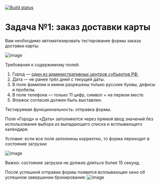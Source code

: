 [![Build status](https://ci.appveyor.com/api/projects/status/bpftet32q30a01st?svg=true)](https://ci.appveyor.com/project/Anasstaisha/selenide-debitcarddelivery)


# Задача №1: заказ доставки карты

Вам необходимо автоматизировать тестирование формы заказа доставки карты:

![image](https://github.com/netology-code/aqa-homeworks/raw/master/selenide/pic/order.png)

Требования к содержимому полей:

1. Город — [один из административных центров субъектов РФ.](https://ru.wikipedia.org/wiki/%D0%90%D0%B4%D0%BC%D0%B8%D0%BD%D0%B8%D1%81%D1%82%D1%80%D0%B0%D1%82%D0%B8%D0%B2%D0%BD%D1%8B%D0%B5_%D1%86%D0%B5%D0%BD%D1%82%D1%80%D1%8B_%D1%81%D1%83%D0%B1%D1%8A%D0%B5%D0%BA%D1%82%D0%BE%D0%B2_%D0%A0%D0%BE%D1%81%D1%81%D0%B8%D0%B9%D1%81%D0%BA%D0%BE%D0%B9_%D0%A4%D0%B5%D0%B4%D0%B5%D1%80%D0%B0%D1%86%D0%B8%D0%B8)
2. Дата — не ранее трёх дней с текущей даты.
3. В поле фамилии и имени разрешены только русские буквы, дефисы и пробелы.
4. В поле телефона — только 11 цифр, символ + на первом месте.
5. Флажок согласия должен быть выставлен.

Тестируемая функциональность: отправка формы.

Поля «Город» и «Дата» заполняются через прямой ввод значений без использования выбора из выпадающего списка и всплывающего календаря.

Условия: если все поля заполнены корректно, то форма переходит в состояние загрузки:

![image](https://github.com/netology-code/aqa-homeworks/raw/master/selenide/pic/loading.png)

Важно: состояние загрузки не должно длиться более 15 секунд.

После успешной отправки формы появится всплывающее окно об успешном завершении бронирования:
![image](https://github.com/netology-code/aqa-homeworks/raw/master/selenide/pic/popup.png)
